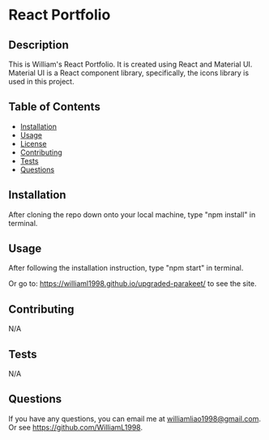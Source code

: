 # React Portfolio
  
## Description

This is William's React Portfolio. It is created using React and Material UI. Material UI is a React component library, specifically, the icons library is used in this project.

## Table of Contents

- [Installation](#installation)
- [Usage](#usage)
- [License](#license)
- [Contributing](#contributing)
- [Tests](#tests)
- [Questions](#questions)

## Installation

After cloning the repo down onto your local machine, type "npm install" in terminal.

## Usage

After following the installation instruction, type "npm start" in terminal.

Or go to:
https://williaml1998.github.io/upgraded-parakeet/
to see the site.

## Contributing

N/A

## Tests

N/A

## Questions

If you have any questions, you can email me at williamliao1998@gmail.com. Or see https://github.com/WilliamL1998.
